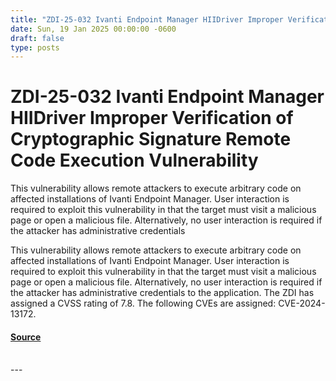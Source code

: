 ```yaml
---
title: "ZDI-25-032 Ivanti Endpoint Manager HIIDriver Improper Verification of Cryptographic Signature Remote Code Execution Vulnerability"
date: Sun, 19 Jan 2025 00:00:00 -0600
draft: false
type: posts
---
```

# ZDI-25-032 Ivanti Endpoint Manager HIIDriver Improper Verification of Cryptographic Signature Remote Code Execution Vulnerability





This vulnerability allows remote attackers to execute arbitrary code on affected installations of Ivanti Endpoint Manager. User interaction is required to exploit this vulnerability in that the target must visit a malicious page or open a malicious file. Alternatively, no user interaction is required if the attacker has administrative credentials

This vulnerability allows remote attackers to execute arbitrary code on affected installations of Ivanti Endpoint Manager. User interaction is required to exploit this vulnerability in that the target must visit a malicious page or open a malicious file. Alternatively, no user interaction is required if the attacker has administrative credentials to the application. The ZDI has assigned a CVSS rating of 7.8. The following CVEs are assigned: CVE-2024-13172.

#### [Source](http://www.zerodayinitiative.com/advisories/ZDI-25-032/)

<br/>
---
